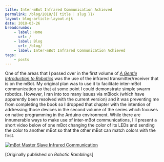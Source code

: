 ```yaml
---
title: Inter-mBot Infrared Communication Achieved
permalink: /blog/2018/{{ title | slug }}/
layout: blog-article-layout.njk
date: 2018-03-26
breadcrumbs:
    - label: Home
      url: /
    - label: Blog
      url: /blog/
    - label: Inter-mBot Infrared Communication Achieved
tags:
    - posts
---
```


One of the areas that I passed over in the first volume of [_A Gentle Introduction to Robotics_](https://leanpub.com/agitr_v1) was the use of the infrared transmitter/receiver that is on the mBot. My original plan was to use it to facilitate inter-mBot communication so that at some point I could demonstrate simple swarm robotics. However, I ran into too many issues via mBlock (which have apparently been resolved with the current version) and it was preventing me from completing the book so I dropped that chapter with the intention of addressing those devices in the second volume of the series which focuses on native programming in the Arduino environment. While there are innumerable ways to make use of inter-mBot communications, I'll present a short video below of one mBot changing the color of its LEDs and sending the color to another mBot so that the other mBot can match colors with the first.

<div class="image-container">

[![mBot Master Slave Infrared Communication](http://img.youtube.com/vi/CV5pVIOaI0U/0.jpg)](http://www.youtube.com/watch?v=CV5pVIOaI0U "mBot Master Slave Infrared Communication")

</div>

<div class="center-text">

[Originally published on _Robotic Ramblings_]

</div>